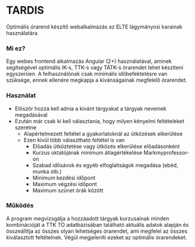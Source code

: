 # TARDIS

Optimális órarend készítő webalkalmazás az ELTE lágymányosi karainak használatára

### Mi ez?

Egy webes frontend alkalmazás Angular (2+) használatával, aminek segítségével optimális IK-s, TTK-s vagy TÁTK-s órarendet lehet készíteni egyszerűen. A felhasználónak csak minimális időbefektetésre van szüksége, ennek ellenére megkapja a kívánságainak megfelelő órarendet.

### Használat

- Először hozzá kell adnia a kívánt tárgyakat a tárgyak neveinek megadásával
- Ezután már csak ki kell választania, hogy milyen kényelmi feltételeket szeretne
  - Alapértelmezett feltétel a gyakorlatoknál az ütközések elkerülése
  - Ezen kívül több választható feltétel is van
    - Előadás ütköztetése vagy ütközés elkerülése előadásonként
    - Kurzus oktatójának minimum átlagértékelése Markmyprofessor-on
    - Szabad idősávok és egyéb elfoglaltságok megadása (ebéd, munka stb.)
    - Minimum kezdési időpont
    - Maximum végzési időpont
    - Maximum szünet órák között

### Működés

A program megvizsgálja a hozzáadott tárgyak kurzusainak minden kombinációját a TTK TO adatbázisában található aktuális adatok alapján és összeállítja az összes olyan lehetséges órarendet, ami megfelel az összes kiválasztott feltételnek. Végül megjeleníti ezeket az optimális órarendeket.

